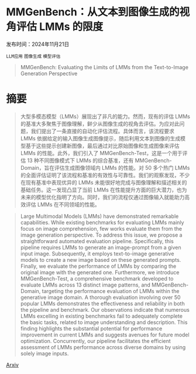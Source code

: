 # MMGenBench：从文本到图像生成的视角评估 LMMs 的限度

发布时间：2024年11月21日

`LLM应用` `图像生成` `模型评估`

> MMGenBench: Evaluating the Limits of LMMs from the Text-to-Image Generation Perspective

# 摘要

> 大型多模态模型（LMMs）展现出了非凡的能力。然而，现有的评估 LMMs 的基准大多聚焦于图像理解，鲜少从图像生成的视角去评估。为应对此问题，我们提出了一条直接的自动化评估流程。具体而言，该流程要求 LMMs 依据给定的输入图像生成图像提示，随后利用文本到图像的生成模型基于这些提示创建新图像，最后通过对比原始图像和生成图像来评估 LMMs 的性能。此外，我们引入了 MMGenBench-Test，这是一个用于评估 13 种不同图像模式下 LMMs 的综合基准，还有 MMGenBench-Domain，旨在评估生成图像领域内 LMMs 的性能。对 50 多个热门 LMMs 的全面评估证明了该流程和基准的有效性与可靠性。我们的观察发现，不少在现有基准中表现优异的 LMMs 未能很好地完成与图像理解和描述相关的基础任务。这一发现凸显了当前 LMMs 在性能提升方面的巨大潜力，也为未来的模型优化指明了方向。同时，我们的流程仅通过图像输入就能助力高效评估 LMMs 在不同领域的性能。

> Large Multimodal Models (LMMs) have demonstrated remarkable capabilities. While existing benchmarks for evaluating LMMs mainly focus on image comprehension, few works evaluate them from the image generation perspective. To address this issue, we propose a straightforward automated evaluation pipeline. Specifically, this pipeline requires LMMs to generate an image-prompt from a given input image. Subsequently, it employs text-to-image generative models to create a new image based on these generated prompts. Finally, we evaluate the performance of LMMs by comparing the original image with the generated one. Furthermore, we introduce MMGenBench-Test, a comprehensive benchmark developed to evaluate LMMs across 13 distinct image patterns, and MMGenBench-Domain, targeting the performance evaluation of LMMs within the generative image domain. A thorough evaluation involving over 50 popular LMMs demonstrates the effectiveness and reliability in both the pipeline and benchmark. Our observations indicate that numerous LMMs excelling in existing benchmarks fail to adequately complete the basic tasks, related to image understanding and description. This finding highlights the substantial potential for performance improvement in current LMMs and suggests avenues for future model optimization. Concurrently, our pipeline facilitates the efficient assessment of LMMs performance across diverse domains by using solely image inputs.

[Arxiv](https://arxiv.org/abs/2411.14062)